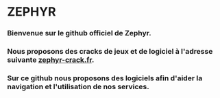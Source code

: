 # ZEPHYR

### Bienvenue sur le github officiel de Zephyr.
### Nous proposons des cracks de jeux et de logiciel à l'adresse suivante [zephyr-crack.fr](https://zephyr-crack.fr).
### Sur ce github nous proposons des logiciels afin d'aider la navigation et l'utilisation de nos services.
